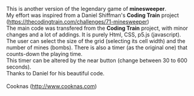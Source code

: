 This is another version of the legendary game of <b>minesweeper</b>.<br>
My effort was inspired from a Daniel Shiffman's <b>Coding Train</b> project (https://thecodingtrain.com/challenges/71-minesweeper)<br>
The main code was transfered from the <b>Coding Train</b> project, with minor changes and a lot of addings. It is purely Html, CSS, p5.js (javascript).<br>
The user can select the size of the grid (selecting its cell width) and the number of mines (bombs). There is also a timer (as the original one) that counts-down the playing time.<br>
This timer can be altered by the near button (change between 30 to 600 seconds).<br>
Thanks to Daniel for his beautiful code.<br><br>
Cooknas (http://www.cooknas.com)
